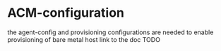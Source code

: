 # ACM-configuration
the agent-config and provisioning configurations are needed to enable provisioning of bare metal host
link to the doc TODO